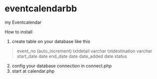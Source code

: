# eventcalendarbb
my Eventcalendar

How to install
1. create table on your database like this
  >event_no (auto_increment)
  >txtdetail varchar
  >txtdestination varchar
  >start_date date
  >end_date date
  >date_added date
  >status
2. config your database connection in connect.php
3. start at calendar.php
